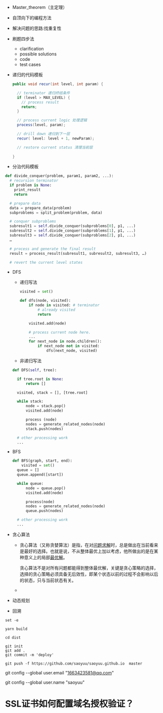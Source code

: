 - Master_theorem（主定理）

- 自顶向下的编程方法

- 解决问题的思路:找重复性

- 刷题四步法

  -  clarification
  - possible solutions
  - code
  - test cases

- 递归的代码模板

  ```java
  public void recur(int level, int param) { 
  
    // terminator 递归终结条件
    if (level > MAX_LEVEL) { 
      // process result 
      return; 
    } 
  
    // process current logic 处理逻辑
    process(level, param); 
  
    // drill down 递归到下一层
    recur( level: level + 1, newParam); 
  
    // restore current status 清理当前层
   
  }
  ```

  

- 分治代码模板

```python
def divide_conquer(problem, param1, param2, ...): 
  # recursion terminator 
  if problem is None: 
	print_result 
	return 

  # prepare data 
  data = prepare_data(problem) 
  subproblems = split_problem(problem, data) 

  # conquer subproblems 
  subresult1 = self.divide_conquer(subproblems[0], p1, ...) 
  subresult2 = self.divide_conquer(subproblems[1], p1, ...) 
  subresult3 = self.divide_conquer(subproblems[2], p1, ...) 
  …

  # process and generate the final result 
  result = process_result(subresult1, subresult2, subresult3, …)
	
  # revert the current level states
```



- DFS

  - 递归写法

    ```python
    visited = set() 
    
    def dfs(node, visited):
        if node in visited: # terminator
        	# already visited 
        	return 
    
    	visited.add(node) 
    
    	# process current node here. 
    	...
    	for next_node in node.children(): 
    		if next_node not in visited: 
    			dfs(next_node, visited)
    ```

    

  - 非递归写法

  ```python
  def DFS(self, tree): 
  
  	if tree.root is None: 
  		return [] 
  
  	visited, stack = [], [tree.root]
  
  	while stack: 
  		node = stack.pop() 
  		visited.add(node)
  
  		process (node) 
  		nodes = generate_related_nodes(node) 
  		stack.push(nodes) 
  
  	# other processing work 
  	...
  ```

- BFS

  ```python
  def BFS(graph, start, end):
      visited = set()
  	queue = [] 
  	queue.append([start]) 
  
  	while queue: 
  		node = queue.pop() 
  		visited.add(node)
  
  		process(node) 
  		nodes = generate_related_nodes(node) 
  		queue.push(nodes)
  
  	# other processing work 
  	...
  ```

  

- 贪心算法

  - 贪心算法（又称贪婪算法）是指，在对[问题求解](https://baike.baidu.com/item/问题求解/6693186)时，总是做出在当前看来是最好的选择。也就是说，不从整体最优上加以考虑，他所做出的是在某种意义上的局部[最优解](https://baike.baidu.com/item/最优解/5208902)。

    贪心算法不是对所有问题都能得到整体最优解，关键是贪心策略的选择，选择的贪心策略必须具备无后效性，即某个状态以前的过程不会影响以后的状态，只与当前状态有关。

  -  

- 动态规划

- 回溯



```
set -e

yarn build

cd dist

git init
git add .
git commit -m 'deploy'

git push -f https://github.com/saoyuu/saoyuu.github.io  master
```

git config --global user.email "1663423581@qq.com"

git config --global user.name "saoyuu"



# SSL证书如何配置域名授权验证？

